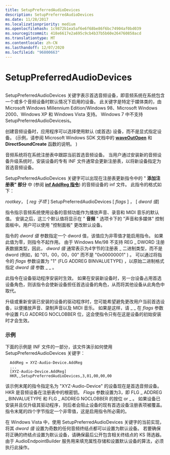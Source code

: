 ```yaml
---
title: SetupPreferredAudioDevices
description: SetupPreferredAudioDevices
ms.date: 11/28/2017
ms.localizationpriority: medium
ms.openlocfilehash: 1c9872b1ea5af6e6f68be86f6bc74904af0bd039
ms.sourcegitcommit: 418e6617e2a695c9cb4b37b5b60e264760858acd
ms.translationtype: MT
ms.contentlocale: zh-CN
ms.lasthandoff: 12/07/2020
ms.locfileid: "96800663"
---
```

# <a name="setuppreferredaudiodevices"></a>SetupPreferredAudioDevices


## <span id="ddk_setuppreferredaudiodevices_ks"></span><span id="DDK_SETUPPREFERREDAUDIODEVICES_KS"></span>


SetupPreferredAudioDevices 关键字表示首选音频设备，即音频系统在系统包含一个或多个音频设备时默认情况下启用的设备。 此关键字是特定于媒体类的，由 Microsoft Windows Millennium Edition/Windows 98、Microsoft Windows 2000、Windows XP 和 Windows Vista 支持。 Windows 7 中不支持 SetupPreferredAudioDevicesis。

创建音频设备时，应用程序可以选择使用默认 (或首选) 设备，而不是显式指定设备。  (示例，请参阅 Microsoft Windows SDK 文档中的 [**waveOutOpen**](/previous-versions/dd743866(v=vs.85)) 和 **DirectSoundCreate** 函数的说明。 ) 

音频系统将在系统注册表中跟踪当前首选音频设备。 当用户通过安装新的音频设备升级系统时，安装设备的专有 INF 文件通常会更新注册表，以将新设备指定为首选音频设备。

SetupPreferredAudioDevices 关键字可以出现在注册表更新指令中的 " **添加注册表" 部分** 中 (参阅 [**inf AddReg 指令**](../install/inf-addreg-directive.md)) 的音频设备的 inf 文件。 此指令的格式如下：

*rootkey*， \[ *reg 子项* \] SetupPreferredAudioDevices \[ *flags* \] ， \[ *dword 值*\]

指令指示音频系统使用设备的音频功能作为播放声音、录音和 MIDI 音乐的默认值。 安装之后，这三个默认值将显示在 " **音频** " 选项卡下的 "声音和多媒体" 控制面板中。用户可以使用 "控制面板" 更改默认设备。

指令的 *dword 值* 参数指定一个 dword 值，该值应为非零值才能启用指令。 如果此值为零，则指令不起作用。 由于 Windows Me/98 不支持 REG \_ DWORD 注册表数据类型，因此， *dword 值* 通常表示为4字节的注册表 \_ 二进制类型，而不是 dword (例如，如 "01，00，00，00" 而不是 "0x00000001" ) 。 可以通过将指令的 *flags* 参数设置为 "1" (FLG ADDREG BINVALUETYPE) ，以原始二进制格式指定 *dword 值* 参数 \_ \_ 。

此指令在设备驱动程序安装时生效。 如果在安装新设备时，另一台设备占用首选设备角色，则该指令会使新设备担任首选设备的角色，从而将其他设备从此角色中取代。

升级或重新安装已安装的设备的驱动程序时，您可能希望避免更改用户当前首选设备，以便播放声音、录制声音以及 MIDI 音乐。 如果是这样，请 \_ \_ 在 *flags* 参数中设置 FLG ADDREG NOCLOBBER 位，这会使指令只有在这是设备的初始安装时才会生效。

### <a name="span-idexamplespanspan-idexamplespanexample"></a><span id="example"></span><span id="EXAMPLE"></span>示例

下面的示例是 INF 文件的一部分，该文件演示如何使用 SetupPreferredAudioDevices 关键字：

```inf
  AddReg = XYZ-Audio-Device.AddReg
  ...
  [XYZ-Audio-Device.AddReg]
  HKR,,SetupPreferredAudioDevices,3,01,00,00,00
```

该示例末尾的指令指定名为 "XYZ-Audio-Device" 的设备现在是首选音频设备。 HKR 是音频设备在注册表中的根密钥。 *Flags* 参数设置为3，即 FLG \_ ADDREG \_ BINVALUETYPE 和 FLG \_ ADDREG NOCLOBBER 的按位 or \_ 。 如果设备已安装并且仅升级其驱动程序，则后者会阻止设备的现有首选设备注册表项被覆盖。 指令末尾的四个字节指定一个非零值，这是启用指令所必需的。

在 Windows Vista 中，使用 SetupPreferredAudioDevices 关键字的当前实现，将其 *dword 值* 设置为奇数的任何音频终结点都可以设置为默认设备。 若要确保将正确的终结点设置为默认设备，请确保最后公开包含相关终结点的 KS 筛选器。 由于 AudioEndpointBuilder 服务用来填充属性存储和设置默认设备的算法，必须执行此操作。

 


